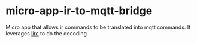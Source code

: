 # micro-app-ir-to-mqtt-bridge
Micro app that allows ir commands to be translated into mqtt commands.  It leverages [lirc](lirc.org) to do the decoding
